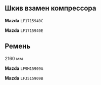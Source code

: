 ## Шкив взамен компрессора

__Mazda__ `LF1715940C`

__Mazda__ `LF1715940E`

## Ремень

2160 мм

__Mazda__ `LF9M15909A`

__Mazda__ `LFJ515909B`